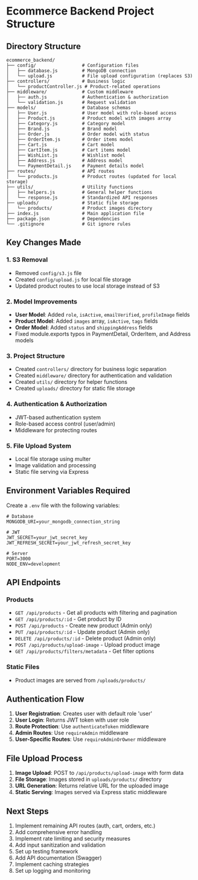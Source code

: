 # Ecommerce Backend Project Structure

## Directory Structure

```
ecommerce_backend/
├── config/                 # Configuration files
│   ├── database.js         # MongoDB connection
│   └── upload.js           # File upload configuration (replaces S3)
├── controllers/            # Business logic
│   └── productController.js # Product-related operations
├── middleware/             # Custom middleware
│   ├── auth.js             # Authentication & authorization
│   └── validation.js       # Request validation
├── models/                 # Database schemas
│   ├── User.js             # User model with role-based access
│   ├── Product.js          # Product model with images array
│   ├── Category.js         # Category model
│   ├── Brand.js            # Brand model
│   ├── Order.js            # Order model with status
│   ├── OrderItem.js        # Order items model
│   ├── Cart.js             # Cart model
│   ├── CartItem.js         # Cart items model
│   ├── WishList.js         # Wishlist model
│   ├── Address.js          # Address model
│   └── PaymentDetail.js    # Payment details model
├── routes/                 # API routes
│   └── products.js         # Product routes (updated for local storage)
├── utils/                  # Utility functions
│   ├── helpers.js          # General helper functions
│   └── response.js         # Standardized API responses
├── uploads/                # Static file storage
│   └── products/           # Product images directory
├── index.js                # Main application file
├── package.json            # Dependencies
└── .gitignore              # Git ignore rules
```

## Key Changes Made

### 1. **S3 Removal**
- Removed `config/s3.js` file
- Created `config/upload.js` for local file storage
- Updated product routes to use local storage instead of S3

### 2. **Model Improvements**
- **User Model**: Added `role`, `isActive`, `emailVerified`, `profileImage` fields
- **Product Model**: Added `images` array, `isActive`, `tags` fields
- **Order Model**: Added `status` and `shippingAddress` fields
- Fixed module.exports typos in PaymentDetail, OrderItem, and Address models

### 3. **Project Structure**
- Created `controllers/` directory for business logic separation
- Created `middleware/` directory for authentication and validation
- Created `utils/` directory for helper functions
- Created `uploads/` directory for static file storage

### 4. **Authentication & Authorization**
- JWT-based authentication system
- Role-based access control (user/admin)
- Middleware for protecting routes

### 5. **File Upload System**
- Local file storage using multer
- Image validation and processing
- Static file serving via Express

## Environment Variables Required

Create a `.env` file with the following variables:

```env
# Database
MONGODB_URI=your_mongodb_connection_string

# JWT
JWT_SECRET=your_jwt_secret_key
JWT_REFRESH_SECRET=your_jwt_refresh_secret_key

# Server
PORT=3000
NODE_ENV=development
```

## API Endpoints

### Products
- `GET /api/products` - Get all products with filtering and pagination
- `GET /api/products/:id` - Get product by ID
- `POST /api/products` - Create new product (Admin only)
- `PUT /api/products/:id` - Update product (Admin only)
- `DELETE /api/products/:id` - Delete product (Admin only)
- `POST /api/products/upload-image` - Upload product image
- `GET /api/products/filters/metadata` - Get filter options

### Static Files
- Product images are served from `/uploads/products/`

## Authentication Flow

1. **User Registration**: Creates user with default role 'user'
2. **User Login**: Returns JWT token with user role
3. **Route Protection**: Use `authenticateToken` middleware
4. **Admin Routes**: Use `requireAdmin` middleware
5. **User-Specific Routes**: Use `requireAdminOrOwner` middleware

## File Upload Process

1. **Image Upload**: POST to `/api/products/upload-image` with form data
2. **File Storage**: Images stored in `uploads/products/` directory
3. **URL Generation**: Returns relative URL for the uploaded image
4. **Static Serving**: Images served via Express static middleware

## Next Steps

1. Implement remaining API routes (auth, cart, orders, etc.)
2. Add comprehensive error handling
3. Implement rate limiting and security measures
4. Add input sanitization and validation
5. Set up testing framework
6. Add API documentation (Swagger)
7. Implement caching strategies
8. Set up logging and monitoring